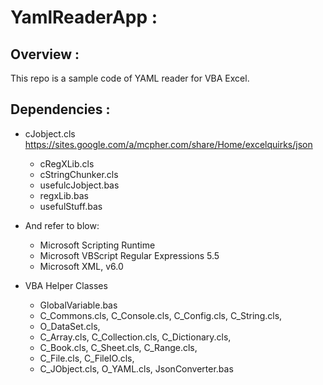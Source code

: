 # YamlReaderApp :

## Overview :
This repo is a sample code of YAML reader for VBA Excel.

## Dependencies :
- cJobject.cls
  https://sites.google.com/a/mcpher.com/share/Home/excelquirks/json
  + cRegXLib.cls
  + cStringChunker.cls
  + usefulcJobject.bas
  + regxLib.bas
  + usefulStuff.bas

- And refer to blow:
  + Microsoft Scripting Runtime
  + Microsoft VBScript  Regular Expressions 5.5
  + Microsoft XML, v6.0

- VBA Helper Classes
  + GlobalVariable.bas
  + C_Commons.cls, C_Console.cls, C_Config.cls, C_String.cls,
  + O_DataSet.cls, 
  + C_Array.cls, C_Collection.cls, C_Dictionary.cls, 
  + C_Book.cls, C_Sheet.cls, C_Range.cls, 
  + C_File.cls, C_FileIO.cls, 
  + C_JObject.cls, O_YAML.cls, JsonConverter.bas


